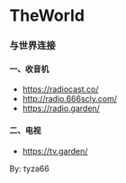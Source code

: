 # TheWorld
### 与世界连接

#### 一、收音机

- https://radiocast.co/
- http://radio.666scly.com/
- https://radio.garden/

#### 二、电视

- https://tv.garden/



By: tyza66
